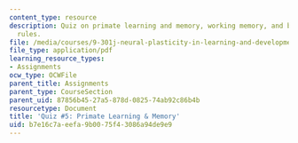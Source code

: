 ```yaml
---
content_type: resource
description: Quiz on primate learning and memory, working memory, and behavior-guiding
  rules.
file: /media/courses/9-301j-neural-plasticity-in-learning-and-development-spring-2002/b7e16c7aeefa9b0075f43086a94de9e9_quiz5.pdf
file_type: application/pdf
learning_resource_types:
- Assignments
ocw_type: OCWFile
parent_title: Assignments
parent_type: CourseSection
parent_uid: 87856b45-27a5-878d-0825-74ab92c86b4b
resourcetype: Document
title: 'Quiz #5: Primate Learning & Memory'
uid: b7e16c7a-eefa-9b00-75f4-3086a94de9e9
---
```

